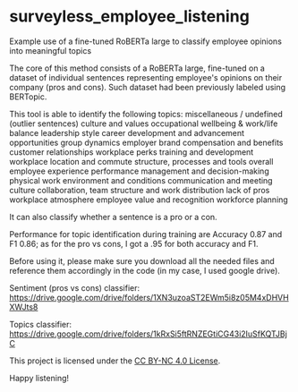 # surveyless_employee_listening

Example use of a fine-tuned RoBERTa large to classify employee opinions into meaningful topics

The core of this method consists of a RoBERTa large, fine-tuned on a dataset of individual sentences representing employee's opinions on their company (pros and cons). Such dataset had been previously labeled using BERTopic.

This tool is able to identify the following topics: 
	miscellaneous / undefined (outlier sentences)
	culture and values
	occupational wellbeing & work/life balance
	leadership style
	career development and advancement opportunities
	group dynamics
	employer brand
	compensation and benefits
	customer relationships
	workplace perks
	training and development
	workplace location and commute
	structure, processes and tools
	overall employee experience
	performance management and decision-making
	physical work environment and conditions
	communication and meeting culture
	collaboration, team structure and work distribution
	lack of pros
	workplace atmosphere
	employee value and recognition
	workforce planning

 It can also classify whether a sentence is a pro or a con.

 Performance for topic identification during training are Accuracy 0.87 and	F1 0.86; as for the pro vs cons, I got a .95 for both accuracy and F1.

 Before using it, please make sure you download all the needed files and reference them accordingly in the code (in my case, I used google drive).

 Sentiment (pros vs cons) classifier: https://drive.google.com/drive/folders/1XN3uzoaST2EWm5i8z05M4xDHVHXWJts8
 
 Topics classifier: https://drive.google.com/drive/folders/1kRxSi5ftRNZEGtiCG43i2IuSfKQTJBjC

 This project is licensed under the [CC BY-NC 4.0 License](https://creativecommons.org/licenses/by-nc/4.0/).  

 Happy listening!




